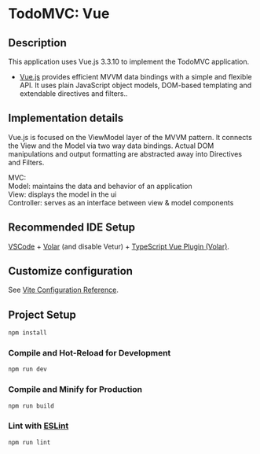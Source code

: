 # TodoMVC: Vue

## Description

This application uses Vue.js 3.3.10 to implement the TodoMVC application.

-   [Vue.js](https://vuejs.org/) provides efficient MVVM data bindings with a simple and flexible API. It uses plain JavaScript object models, DOM-based templating and extendable directives and filters..

## Implementation details

Vue.js is focused on the ViewModel layer of the MVVM pattern. It connects the View and the Model via two way data bindings. Actual DOM manipulations and output formatting are abstracted away into Directives and Filters.

MVC:\
Model: maintains the data and behavior of an application\
View: displays the model in the ui\
Controller: serves as an interface between view & model components

## Recommended IDE Setup

[VSCode](https://code.visualstudio.com/) + [Volar](https://marketplace.visualstudio.com/items?itemName=Vue.volar) (and disable Vetur) + [TypeScript Vue Plugin (Volar)](https://marketplace.visualstudio.com/items?itemName=Vue.vscode-typescript-vue-plugin).

## Customize configuration

See [Vite Configuration Reference](https://vitejs.dev/config/).

## Project Setup

```sh
npm install
```

### Compile and Hot-Reload for Development

```sh
npm run dev
```

### Compile and Minify for Production

```sh
npm run build
```

### Lint with [ESLint](https://eslint.org/)

```sh
npm run lint
```
